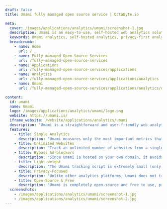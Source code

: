 ```yaml
---
draft: false
title: Umami fully managed open source service | OctaByte.io

meta:
  cover: /images/applications/analytics/umami/screenshot-1.jpg
  description: Umami is an easy-to-use, self-hosted web analytics solution that prioritizes privacy, offering a free alternative to Google Analytics and paid services. Track the metrics that matter to you with an intuitive, lightweight interface.
  keywords: Umami analytics, self-hosted analytics, privacy-first analytics, free web analytics, Google Analytics alternative, open-source analytics, lightweight analytics tool, track website visitors, ad-blocker bypass, simple website analytics
  breadcrumb:
    - name: Home
      url: /
    - name: Fully managed Open-Source Services
      url: /fully-managed-open-source-services
    - name: Applications
      url: /fully-managed-open-source-services/applications
    - name: Analytics
      url: /fully-managed-open-source-services/applications/analytics
    - name: Umami
      url: /fully-managed-open-source-services/applications/analytics/umami

content:
  id: umami
  name: Umami
  logo: /images/applications/analytics/umami/logo.png
  website: https://umami.is/
  iframe_website: /website/applications/analytics/umami
  description: "Umami is a straightforward and user-friendly web analytics platform designed to give you a privacy-first alternative to Google Analytics and other paid analytics services. With Umami, you can track essential metrics like pageviews, device types, and visitor origins with minimal hassle. The interface is simple, presenting all data on a single page, so you don’t have to dig through complicated reports. Hosted on your own server, Umami ensures you have full control over your data and avoids the privacy issues associated with third-party tracking systems. Whether you’re managing one website or many, Umami makes tracking and analyzing web traffic easy and accessible for everyone."
  features:
    - title: Simple Analytics
      description: "Umami measures only the most important metrics that matter to you, such as pageviews, devices used, and visitor origins. Everything is clearly displayed on a single, easy-to-navigate page."
    - title: Unlimited Websites
      description: "Track an unlimited number of websites from a single Umami installation. This includes subdomains and individual URLs, giving you flexible tracking options for all your sites."
    - title: Bypass Ad-blockers
      description: "Since Umami is hosted on your own domain, it avoids issues caused by ad-blockers, ensuring more accurate data collection compared to services like Google Analytics."
    - title: Light-weight
      description: "The Umami tracking script is extremely small (only 2KB), ensuring fast page load times and compatibility with older browsers, including Internet Explorer."
    - title: Privacy-Focused
      description: "Unlike other analytics platforms, Umami does not track personal data or use cookies, offering a privacy-conscious alternative to traditional tracking systems."
    - title: Open-Source & Free
      description: "Umami is completely open-source and free to use, providing a cost-effective solution without sacrificing functionality, security, or performance."
  screenshots:
    - /images/applications/analytics/umami/screenshot-1.jpg
    - /images/applications/analytics/umami/screenshot-2.jpg
---
```

